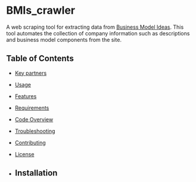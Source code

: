 # BMIs_crawler
A web scraping tool for extracting data from [Business Model Ideas](https://www.businessmodelideas.com). This tool automates the collection of company information such as descriptions and business model components from the site.

## Table of Contents
- [Key partners](#installation)
- [Usage](#usage)
- [Features](#features)
- [Requirements](#requirements)
- [Code Overview](#code-overview)
- [Troubleshooting](#troubleshooting)
- [Contributing](#contributing)
- [License](#license)

- ## Installation
